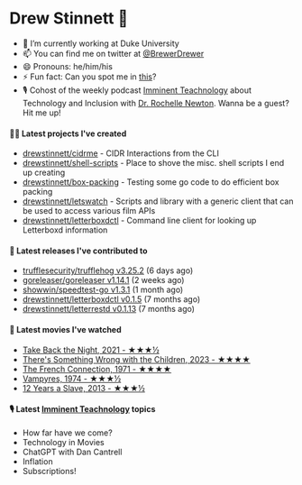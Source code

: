 
# Drew Stinnett 👋

- 🔭 I’m currently working at Duke University
- 📫 You can find me on twitter at [@BrewerDrewer](https://twitter.com/BrewerDrewer)
- 😄 Pronouns: he/him/his
- ⚡ Fun fact: Can you spot me in [this](https://www.youtube.com/watch?v=oL9WnB0qHBA)?
- 🎙 Cohost of the weekly podcast [Imminent Teachnology](https://podcast.imminentteachnology.com/) about Technology and Inclusion with [Dr. Rochelle Newton](https://www.linkedin.com/in/drrochellenewton/). Wanna be a guest? Hit me up!

#### 👨‍💻 Latest projects I've created
- [drewstinnett/cidrme](https://github.com/drewstinnett/cidrme) - CIDR Interactions from the CLI
- [drewstinnett/shell-scripts](https://github.com/drewstinnett/shell-scripts) - Place to shove the misc. shell scripts I end up creating
- [drewstinnett/box-packing](https://github.com/drewstinnett/box-packing) - Testing some go code to do efficient box packing
- [drewstinnett/letswatch](https://github.com/drewstinnett/letswatch) - Scripts and library with a generic client that can be used to access various film APIs
- [drewstinnett/letterboxdctl](https://github.com/drewstinnett/letterboxdctl) - Command line client for looking up Letterboxd information

#### 🚀 Latest releases I've contributed to
- [trufflesecurity/trufflehog v3.25.2](https://github.com/trufflesecurity/trufflehog/releases/tag/v3.25.2) (6 days ago)
- [goreleaser/goreleaser v1.14.1](https://github.com/goreleaser/goreleaser/releases/tag/v1.14.1) (2 weeks ago)
- [showwin/speedtest-go v1.3.1](https://github.com/showwin/speedtest-go/releases/tag/v1.3.1) (1 month ago)
- [drewstinnett/letterboxdctl v0.1.5](https://github.com/drewstinnett/letterboxdctl/releases/tag/v0.1.5) (7 months ago)
- [drewstinnett/letterrestd v0.1.13](https://github.com/drewstinnett/letterrestd/releases/tag/v0.1.13) (7 months ago)

#### 🍿 Latest movies I've watched
- [Take Back the Night, 2021 - ★★★½](https://letterboxd.com/mondodrew/film/take-back-the-night/)
- [There&#39;s Something Wrong with the Children, 2023 - ★★★★](https://letterboxd.com/mondodrew/film/theres-something-wrong-with-the-children/)
- [The French Connection, 1971 - ★★★★](https://letterboxd.com/mondodrew/film/the-french-connection/)
- [Vampyres, 1974 - ★★★½](https://letterboxd.com/mondodrew/film/vampyres/)
- [12 Years a Slave, 2013 - ★★★½](https://letterboxd.com/mondodrew/film/12-years-a-slave/)

#### 🎙 Latest [Imminent Teachnology](https://podcast.imminentteachnology.com/) topics
- How far have we come?
- Technology in Movies
- ChatGPT with Dan Cantrell
- Inflation
- Subscriptions!
